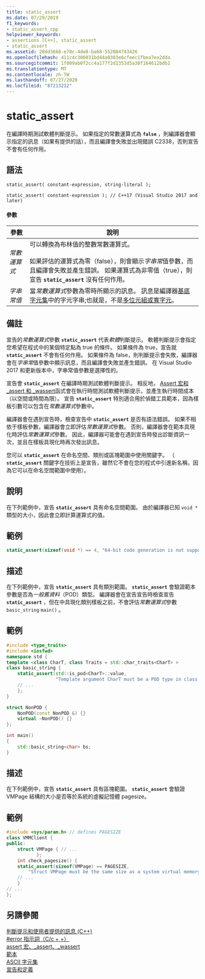 ```yaml
---
title: static_assert
ms.date: 07/29/2019
f1_keywords:
- static_assert_cpp
helpviewer_keywords:
- assertions [C++], static_assert
- static_assert
ms.assetid: 28dd3668-e78c-4de8-ba68-552084743426
ms.openlocfilehash: 411c4c386031bd44a0303e6cfeec1fbea7ea2dda
ms.sourcegitcommit: 1f009ab0f2cc4a177f2d1353d5a38f164612bdb1
ms.translationtype: MT
ms.contentlocale: zh-TW
ms.lasthandoff: 07/27/2020
ms.locfileid: "87213212"
---
```

# <a name="static_assert"></a>static_assert

在編譯時期測試軟體判斷提示。 如果指定的常數運算式為 **`false`** ，則編譯器會顯示指定的訊息（如果有提供的話），而且編譯會失敗並出現錯誤 C2338，否則宣告不會有任何作用。

## <a name="syntax"></a>語法

```
static_assert( constant-expression, string-literal );

static_assert( constant-expression ); // C++17 (Visual Studio 2017 and later)
```

#### <a name="parameters"></a>參數

|參數|說明|
|---------------|-----------------|
|*常數運算式*|可以轉換為布林值的整數常數運算式。<br /><br /> 如果評估的運算式為零（false），則會顯示*字串常*值參數，而且編譯會失敗並產生錯誤。 如果運算式為非零值（true），則宣告 **`static_assert`** 沒有任何作用。|
|*字串常值*|當*常數運算式*參數為零時所顯示的訊息。 訊息是編譯器[基底字元集](../c-language/ascii-character-set.md)中的字元字串;也就是，不是[多位元組或寬字元](../c-language/multibyte-and-wide-characters.md)。|

## <a name="remarks"></a>備註

宣告的*常數運算式*參數 **`static_assert`** 代表*軟體*判斷提示。 軟體判斷提示會指定您希望在程式中的某個特定點為 true 的條件。 如果條件為 true，宣告就 **`static_assert`** 不會有任何作用。 如果條件為 false，則判斷提示會失敗，編譯器會在*字串常*值參數中顯示訊息，而且編譯會失敗並產生錯誤。 在 Visual Studio 2017 和更新版本中，字串常值參數是選擇性的。

宣告會 **`static_assert`** 在編譯時期測試軟體判斷提示。 相反地， [Assert 宏和 _assert 和 _wassert](../c-runtime-library/reference/assert-macro-assert-wassert.md)函式會在執行時間測試軟體判斷提示，並產生執行時間成本（以空間或時間為限）。 宣告 **`static_assert`** 特別適合用於偵錯工具範本，因為樣板引數可以包含在*常數運算式*參數中。

編譯器會在遇到宣告時，檢查宣告中 **`static_assert`** 是否有語法錯誤。 如果不相依于樣板參數，編譯器會立即評估*常數運算式*參數。 否則，編譯器會在範本具現化時評估*常數運算式*參數。 因此，編譯器可能會在遇到宣告時發出診斷資訊一次，並且在樣板具現化時再次發出訊息。

您可以 **`static_assert`** 在命名空間、類別或區塊範圍中使用關鍵字。 （ **`static_assert`** 關鍵字在技術上是宣告，雖然它不會在您的程式中引進新名稱，因為它可以在命名空間範圍中使用）。

## <a name="description"></a>說明

在下列範例中，宣告 **`static_assert`** 具有命名空間範圍。 由於編譯器已知 `void *` 類型的大小，因此會立即計算運算式的值。

## <a name="example"></a>範例

```cpp
static_assert(sizeof(void *) == 4, "64-bit code generation is not supported.");
```

## <a name="description"></a>描述

在下列範例中，宣告 **`static_assert`** 具有類別範圍。 **`static_assert`** 會驗證範本參數是否為*一般舊資料*（POD）類型。 編譯器會在宣告宣告時檢查宣告 **`static_assert`** ，但在中具現化類別樣板之前，不會評估*常數運算式*參數 `basic_string` `main()` 。

## <a name="example"></a>範例

```cpp
#include <type_traits>
#include <iosfwd>
namespace std {
template <class CharT, class Traits = std::char_traits<CharT> >
class basic_string {
    static_assert(std::is_pod<CharT>::value,
                  "Template argument CharT must be a POD type in class template basic_string");
    // ...
    };
}

struct NonPOD {
    NonPOD(const NonPOD &) {}
    virtual ~NonPOD() {}
};

int main()
{
    std::basic_string<char> bs;
}
```

## <a name="description"></a>描述

在下列範例中，宣告 **`static_assert`** 具有區塊範圍。 **`static_assert`** 會驗證 VMPage 結構的大小是否等於系統的虛擬記憶體 pagesize。

## <a name="example"></a>範例

```cpp
#include <sys/param.h> // defines PAGESIZE
class VMMClient {
public:
    struct VMPage { // ...
           };
    int check_pagesize() {
    static_assert(sizeof(VMPage) == PAGESIZE,
        "Struct VMPage must be the same size as a system virtual memory page.");
    // ...
    }
// ...
};
```

## <a name="see-also"></a>另請參閱

[判斷提示和使用者提供的訊息 (C++)](../cpp/assertion-and-user-supplied-messages-cpp.md)<br/>
[#error 指示詞（C/c + +）](../preprocessor/hash-error-directive-c-cpp.md)<br/>
[assert 宏、_assert、_wassert](../c-runtime-library/reference/assert-macro-assert-wassert.md)<br/>
[範本](../cpp/templates-cpp.md)<br/>
[ASCII 字元集](../c-language/ascii-character-set.md)<br/>
[宣告和定義](declarations-and-definitions-cpp.md)
